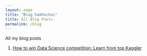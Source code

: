 ```yaml
---
layout: page
title: "Blog hamhochoi"
title: All Blog Posts
permalink: /blog
---
```


All my blog posts

1. [How to win Data Science competition: Learn from top Kaggler](/_posts/how-to-win-data-science-competition-learn-from-top-kaggler/README.md)

